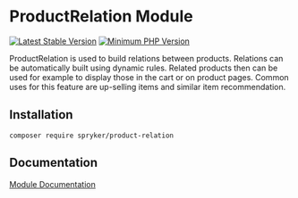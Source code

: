 # ProductRelation Module
[![Latest Stable Version](https://poser.pugx.org/spryker/product-relation/v/stable.svg)](https://packagist.org/packages/spryker/product-relation)
[![Minimum PHP Version](https://img.shields.io/badge/php-%3E%3D%207.4-8892BF.svg)](https://php.net/)

ProductRelation is used to build relations between products. Relations can be automatically built using dynamic rules. Related products then can be used for example to display those in the cart or on product pages. Common uses for this feature are up-selling items and similar item recommendation.

## Installation

```
composer require spryker/product-relation
```

## Documentation

[Module Documentation](https://academy.spryker.com/developing_with_spryker/module_guide/products/product_relation/product_relation.html)
